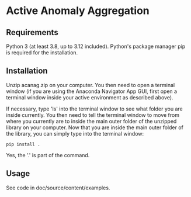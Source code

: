 # Active Anomaly Aggregation

## Requirements

Python 3 (at least 3.8, up to 3.12 included).
Python's package manager pip is required for the installation.

## Installation

Unzip acanag.zip on your computer. You then need to open a terminal window (if you are using the Anaconda Navigator App GUI, first
open a terminal window inside your active environment as described above). 

If necessary, type 'ls' into the terminal window to see what folder you are inside currently. You then need to tell the terminal
window to move from where you currently are to inside the main outer folder of the unzipped library on your computer.
Now that you are inside the main outer folder of the library, you can simply type into the terminal window:

    pip install .

Yes, the '.' is part of the command. 

## Usage

See code in doc/source/content/examples.
